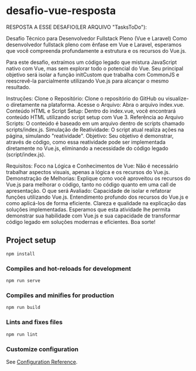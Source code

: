 # desafio-vue-resposta
RESPOSTA A ESSE DESAFIO(LER ARQUIVO "TasksToDo"):

Desafio Técnico para Desenvolvedor Fullstack Pleno (Vue e Laravel)
Como desenvolvedor fullstack pleno com ênfase em Vue e Laravel, esperamos que você compreenda profundamente a estrutura e os recursos do Vue.js.

Para este desafio, extraímos um código legado que mistura JavaScript nativo com Vue, mas sem explorar todo o potencial do Vue. Seu principal objetivo será isolar a função initCustom que trabalha com CommonJS e reescrevê-la parcialmente utilizando Vue.js para alcançar o mesmo resultado.

Instruções:
Clone o Repositório: Clone o repositório do GitHub ou visualize-o diretamente na plataforma.
Acesse o Arquivo: Abra o arquivo index.vue.
Conteúdo HTML e Script Setup: Dentro do index.vue, você encontrará conteúdo HTML utilizando script setup com Vue 3.
Referência ao Arquivo Scripts: O conteúdo é baseado em um arquivo dentro de scripts chamado scripts/index.js.
Simulação de Reatividade: O script atual realiza ações na página, simulando "reatividade".
Objetivo:
Seu objetivo é demonstrar, através de código, como essa reatividade pode ser implementada diretamente no Vue.js, eliminando a necessidade do código legado (script/index.js).

Requisitos:
Foco na Lógica e Conhecimentos de Vue: Não é necessário trabalhar aspectos visuais, apenas a lógica e os recursos do Vue.js.
Demonstração de Melhorias: Explique como você aproveitou os recursos do Vue.js para melhorar o código, tanto no código quanto em uma call de apresentação.
O que será Avaliado:
Capacidade de isolar e refatorar funções utilizando Vue.js.
Entendimento profundo dos recursos do Vue.js e como aplicá-los de forma eficiente.
Clareza e qualidade na explicação das soluções implementadas.
Esperamos que esta atividade lhe permita demonstrar sua habilidade com Vue.js e sua capacidade de transformar código legado em soluções modernas e eficientes. Boa sorte!

## Project setup
```
npm install
```

### Compiles and hot-reloads for development
```
npm run serve
```

### Compiles and minifies for production
```
npm run build
```

### Lints and fixes files
```
npm run lint
```

### Customize configuration
See [Configuration Reference](https://cli.vuejs.org/config/).

